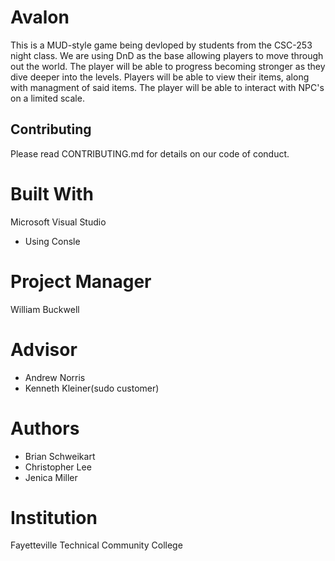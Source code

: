 # Avalon
This is a MUD-style game being devloped by students from the CSC-253 night class. We are using DnD as the base allowing players to move
through out the world. The player will be able to progress becoming stronger as they dive deeper into the levels. Players will be able to 
view their items, along with managment of said items. The player will be able to interact with NPC's on a limited scale. 

## Contributing

Please read CONTRIBUTING.md for details on our code of conduct.

# Built With
Microsoft Visual Studio 
- Using Consle

# Project Manager
William Buckwell

# Advisor
- Andrew Norris
- Kenneth Kleiner(sudo customer)

# Authors
- Brian Schweikart
- Christopher Lee
- Jenica Miller

# Institution
Fayetteville Technical Community College
